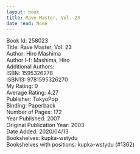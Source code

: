 ```yaml
---
layout: book
title: Rave Master, Vol. 23
date_read: None
---
```


Book Id: 258023<br />
Title: Rave Master, Vol. 23<br />
Author: Hiro Mashima<br />
Author l-f: Mashima, Hiro<br />
Additional Authors: <br />
ISBN: 1595326278<br />
ISBN13: 9781595326270<br />
My Rating: 0<br />
Average Rating: 4.27<br />
Publisher: TokyoPop<br />
Binding: Paperback<br />
Number of Pages: 172<br />
Year Published: 2007<br />
Original Publication Year: 2003<br />
Date Added: 2020/04/13<br />
Bookshelves: kupka-wstydu<br />
Bookshelves with positions: kupka-wstydu (#1362)<br />

